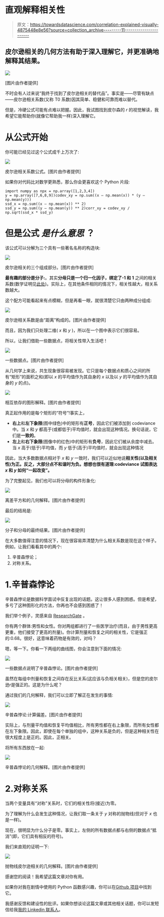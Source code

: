 # 直观解释相关性

> 原文：<https://towardsdatascience.com/correlation-explained-visually-4875448e8e56?source=collection_archive---------11----------------------->

## 皮尔逊相关的几何方法有助于深入理解它，并更准确地解释其结果。

![](img/aa606c88e93a78521c2b18160ce8615d.png)

[图片由作者提供]

不时会有人过来说“我终于找到了皮尔逊相关的替代品”。事实是——尽管有缺点——皮尔逊相关系数(又称 T0 系数)因其简单、稳健和可靠而难以替代。

但是，冷硬公式可能有点难以把握。因此，我试图找到皮尔森的 *r* 的视觉解读，我希望它能帮助你(就像它帮助我一样)深入理解它。

# 从公式开始

你可能已经见过这个公式成千上万次了:

![](img/2d73039a65cb6985a1b8b56e5b36d003.png)

皮尔逊相关系数公式。[图片由作者提供]

如果你对代码比对数学更熟悉，那么你会更喜欢这个 Python 片段:

```
import numpy as npx = np.array([1,2,3,4])
y = np.array([7,6,8,9])codev_xy = np.sum((x — np.mean(x)) * (y — np.mean(y)))
ssd_x = np.sum((x — np.mean(x)) ** 2)
ssd_y = np.sum((y — np.mean(y)) ** 2)corr_xy = codev_xy / np.sqrt(ssd_x * ssd_y)
```

# 但是公式 ***是什么意思*** ？

该公式可以分解为三个具有一些著名名称的构造块:

![](img/896c2c5acf08641930da75c11c2b07af.png)

皮尔逊相关的三个组成部分。[图片由作者提供]

**最有趣的部分是分子:**。其实**分母只是一个归一化因子，绑定了-1 和 1** 之间的相关系数(数学证明见[此处](https://math.stackexchange.com/questions/564751/how-can-i-simply-prove-that-the-pearson-correlation-coefficient-is-between-1-an))。实际上，在其他条件相同的情况下，相关性越大，相关系数越大。

这个配方可能看起来有点模糊，但是再看一眼，就很清楚它只由两种成分组成:

![](img/72063ef05b194fdb62f86de874e4b712.png)

皮尔逊相关系数是由“距离”构成的。[图片由作者提供]

而且，因为我们只处理二维( *x* 和 *y* )，所以在一个图中表示它们很容易。

所以，让我们借助一些数据点，将相关性带入生活吧！

![](img/2a301405775ae40e3431b8ba0d2077de.png)

一些数据点。[图片由作者提供]

从几何学上来说，共生现象很容易被发现。它只是每个数据点和质心之间的所有“矩形”的面积之和(即以 *x* 的平均值作为其自身的 *x* 以及以 *y* 的平均值作为其自身的 *y* 的点)。

![](img/035092c6cb89e3d999fc470db173372a.png)

相互依存的图形解释。[图片由作者提供]

真正起作用的是每个矩形的“符号”!事实上，

*   **右上**和**左下象限**(图中绿色)中的矩形有**正号**，因此它们被添加到 codeviance 中。当 *x* 和 *y* 都高于(或都低于)平均值时，就会出现这种情况。换句话说，它们是**一致的**。
*   **左上**和**右下象限**(图像中的红色)中的矩形有**负号**，因此它们被从余度中减去。当 *x* 高于(低于)平均值，而 *y* 低于(高于)平均值时，就会出现这种情况

因此，当大多数数据点相对于 *x* 和 *y* 一致时，我们可以近似地说**相关性(以及相关性)为正。反之，大部分点不和谐时为负。想想也很有道理:codeviance 试图表达 *x* 和 *y* 如何“一起改变”。**

为了完整起见，我们也可以将分母的构件形象化:

![](img/86de4cfcefba0ef9fc87e13b93380c5e.png)

离差平方和的几何解释。[图片由作者提供]

最后的结局是:

![](img/f83017bcb45631ca30b7b9438190d696.png)

分子和分母的最终结果。[图片由作者提供]

在大多数值得注意的情况下，现在很容易弄清楚为什么相关系数是现在这个样子。例如，让我们看看其中的两个:

1.  辛普森悖论；
2.  对称关系。

# 1.辛普森悖论

辛普森悖论是数据科学面试中反复出现的话题。这让很多人感到困惑。但是希望，多亏了这种图形化的方法，你再也不会感到困惑了！

我们举个例子，灵感来自 [ResearchGate](https://www.researchgate.net/figure/Example-of-Simpsons-Paradox-Despite-the-fact-that-there-exists-a-negative-relationship_fig1_256074671) 。

你有两个群体:男性和女性。你对两组都进行了一些医学治疗(而且，由于男性更高更重，他们接受了更高的剂量)。你计算剂量和恢复之间的相关性，它是强正的:0.68。很好，这意味着药物是有效的，对吗？

嗯，等一下。你看一下两组的曲线图，你会注意到下面的情况:

![](img/a74abce690ccd32a7808abbcb15c2440.png)

一些数据点说明了辛普森悖论。[图片由作者提供]

虽然在每组中剂量和恢复之间存在反比关系(这应该与负相关相关)，但是您的皮尔逊*r*是强正的。这是为什么呢？

通过我们的几何解释，我们可以立即了解正在发生的事情:

![](img/1ad42a7637f33f2c7a028c698b9229f7.png)

辛普森悖论:计算偏差。[图片由作者提供]

实际上，与剂量平均值和恢复平均值相比，所有男性都在右上象限，而所有女性都在左下象限。因此，即使在每个单独的组中，这种关系是负的，但是这种相关性在很大程度上是正的。因此，正相关。

将所有东西放在一起:

![](img/0c688a07ee7278032d8644bd9f510b5b.png)

辛普森悖论的几何解释。[图片由作者提供]

# 2.对称关系

当两个变量具有“对称”关系时，它们的相关性将(接近)为零。

为了理解为什么会发生这种情况，让我们取一条关于 *y* 对称的抛物线(但对于 *x* 也是一样)。

现在，很明显为什么分子是零。事实上，左侧的所有数据点都与右侧的数据点“抵消”(即，它们具有相反的符号)。

我们来直观的证明一下:

![](img/50c4de5ee9c243009ecc4279605cdbed.png)

抛物线皮尔逊相关的几何解释。[图片由作者提供]

感谢您的阅读！我希望这篇文章对你有用。

如果你对我在剧情中使用的 Python 函数感兴趣，你可以在[Github 项目](https://github.com/smazzanti/correlation_explained_visually/blob/main/correlation_explained_visually.ipynb)中找到它。

我感谢反馈和建设性的批评。如果你想谈论这篇文章或其他相关话题，你可以发短信给我[我的 Linkedin 联系人](https://www.linkedin.com/in/samuelemazzanti/)。
